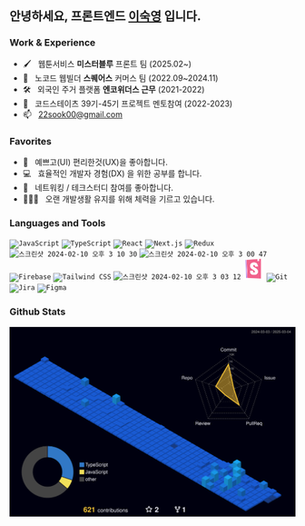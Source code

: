 
## 안녕하세요, 프론트엔드 [이숙영](https://github.com/22sook00/) 입니다.

### Work & Experience

- 🖌️ &nbsp; 웹툰서비스 <b>미스터블루</b> 프론트 팀 (2025.02~)  
- 🚀 &nbsp; 노코드 웹빌더 <b>스퀘어스</b> 커머스 팀 (2022.09~2024.11)
- 🛠 &nbsp; 외국인 주거 플랫폼 <b>엔코위더스 근무</b> (2021-2022)
- 👾 &nbsp; 코드스테이츠 39기-45기 프로젝트 멘토참여 (2022-2023)
- 📫 &nbsp; 22sook00@gmail.com

### Favorites

- 🎨 &nbsp; 예쁘고(UI) 편리한것(UX)을 좋아합니다. 
- 💻 &nbsp; 효율적인 개발자 경험(DX) 을 위한 공부를 합니다.
- 🍕 &nbsp; 네트워킹 / 테크스터디 참여를 좋아합니다.
- 🏃🏻‍♀️ &nbsp; 오랜 개발생활 유지를 위해 체력을 기르고 있습니다.

### Languages and Tools

<div >
  	<code><img width="37" src="https://user-images.githubusercontent.com/25181517/117447155-6a868a00-af3d-11eb-9cfe-245df15c9f3f.png" alt="JavaScript" title="JavaScript"/></code>
	<code><img width="37" src="https://user-images.githubusercontent.com/25181517/183890598-19a0ac2d-e88a-4005-a8df-1ee36782fde1.png" alt="TypeScript" title="TypeScript"/></code>
	 	<code><img width="37" src="https://user-images.githubusercontent.com/25181517/183897015-94a058a6-b86e-4e42-a37f-bf92061753e5.png" alt="React" title="React"/></code>
  <code><img width="37" src="https://github.com/marwin1991/profile-technology-icons/assets/136815194/5f8c622c-c217-4649-b0a9-7e0ee24bd704" alt="Next.js" title="Next.js"/></code>  
<code><img width="37" src="https://user-images.githubusercontent.com/25181517/187896150-cc1dcb12-d490-445c-8e4d-1275cd2388d6.png" alt="Redux" title="Redux"/></code>
  	<code><img width="37" alt="스크린샷 2024-02-10 오후 3 10 30" src="https://github.com/22sook00/22sook00/assets/80618616/695e65f5-22fe-453a-9498-6944708b72c7"></code>
  	<code><img width="37" alt="스크린샷 2024-02-10 오후 3 00 47" src="https://github.com/22sook00/22sook00/assets/80618616/6c6402ad-5fdf-4383-8745-8bf730555251"></code>
  	<code><img width="37" src="https://user-images.githubusercontent.com/25181517/189716855-2c69ca7a-5149-4647-936d-780610911353.png" alt="Firebase" title="Firebase"/></code>
  	<code><img width="37" src="https://user-images.githubusercontent.com/25181517/202896760-337261ed-ee92-4979-84c4-d4b829c7355d.png" alt="Tailwind CSS" title="Tailwind CSS"/></code>
  <code><img width="37" alt="스크린샷 2024-02-10 오후 3 03 12" src="https://github.com/22sook00/22sook00/assets/80618616/809db8d3-119b-4186-ab3d-56c58620a52d"></code>
  <code><img height="37" src="https://raw.githubusercontent.com/github/explore/80688e429a7d4ef2fca1e82350fe8e3517d3494d/topics/storybook/storybook.png" alt="storybook"></code>
	<code><img width="37" src="https://user-images.githubusercontent.com/25181517/192108372-f71d70ac-7ae6-4c0d-8395-51d8870c2ef0.png" alt="Git" title="Git"/></code>
	<code><img width="37" src="https://user-images.githubusercontent.com/25181517/183912952-83784e94-629d-4c34-a961-ae2ae795b662.png" alt="Jira" title="Jira"/></code>
	<code><img width="37" src="https://user-images.githubusercontent.com/25181517/189715289-df3ee512-6eca-463f-a0f4-c10d94a06b2f.png" alt="Figma" title="Figma"/></code>

</div>

### Github Stats

![](./profile-3d-contrib/profile-night-view.svg)
    
